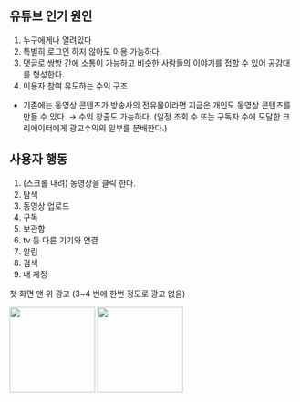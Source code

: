 ## 유튜브 인기 원인

1. 누구에게나 열려있다
2. 특별히 로그인 하지 않아도 이용 가능하다.
3. 댓글로 쌍방 간에 소통이 가능하고 비슷한 사람들의 이야기를 접할 수 있어 공감대를 형성한다.
4. 이용자 참여 유도하는 수익 구조
- 기존에는 동영상 콘텐츠가 방송사의 전유물이라면 지금은 개인도 동영상 콘텐츠를 만들 수 있다. → 수익 창출도 가능하다. (일정 조회 수 또는 구독자 수에 도달한 크리에이터에게 광고수익의 일부를 분배한다.)

## 사용자 행동

1. (스크롤 내려) 동영상을 클릭 한다.
2. 탐색
3. 동영상 업로드
4. 구독
5. 보관함
6. tv 등 다른 기기와 연결
7. 알림
8. 검색
9. 내 계정

첫 화면 맨 위 광고 (3~4 번에 한번 정도로 광고 없음) 

<img src = "https://user-images.githubusercontent.com/18901638/111092003-19c76600-8578-11eb-8657-0927e12a5a88.png" width="150">


<img src = "https://user-images.githubusercontent.com/18901638/111092209-c1449880-8578-11eb-8ff1-66902ab6054e.png" width="150">
